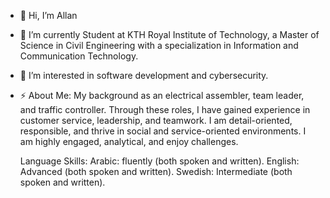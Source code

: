 - 👋 Hi, I’m Allan
- 🌱 I’m currently Student at KTH Royal Institute of Technology, a Master of Science in Civil Engineering with a specialization in Information and Communication Technology.
- 👀 I’m interested in software development and cybersecurity.
- ⚡ About Me:
  My background as an electrical assembler, team leader, and traffic controller. Through these roles, I have gained experience in customer service, leadership, and teamwork.
  I am detail-oriented, responsible, and thrive in social and service-oriented environments. I am highly engaged, analytical, and enjoy challenges.

  Language Skills:
  Arabic: fluently (both spoken and written).
  English: Advanced (both spoken and written).
  Swedish: Intermediate (both spoken and written).


<!---
Allan/Allan is a ✨ special ✨ repository because its `README.md` (this file) appears on your GitHub profile.
You can click the Preview link to take a look at your changes.
--->
